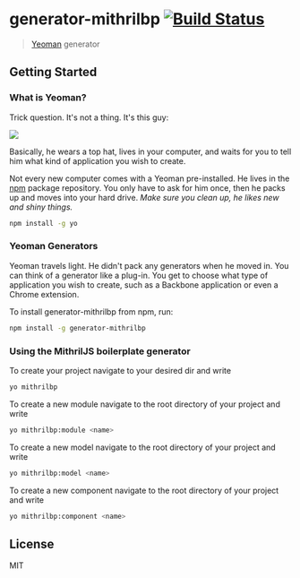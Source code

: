# generator-mithrilbp [![Build Status](https://secure.travis-ci.org/fristys/generator-mithrilbp.png?branch=master)](https://travis-ci.org/fristys/generator-mithrilbp)

> [Yeoman](http://yeoman.io) generator


## Getting Started

### What is Yeoman?

Trick question. It's not a thing. It's this guy:

![](http://i.imgur.com/JHaAlBJ.png)

Basically, he wears a top hat, lives in your computer, and waits for you to tell him what kind of application you wish to create.

Not every new computer comes with a Yeoman pre-installed. He lives in the [npm](https://npmjs.org) package repository. You only have to ask for him once, then he packs up and moves into your hard drive. *Make sure you clean up, he likes new and shiny things.*

```bash
npm install -g yo
```

### Yeoman Generators

Yeoman travels light. He didn't pack any generators when he moved in. You can think of a generator like a plug-in. You get to choose what type of application you wish to create, such as a Backbone application or even a Chrome extension.

To install generator-mithrilbp from npm, run:

```bash
npm install -g generator-mithrilbp
```

### Using the MithrilJS boilerplate generator

To create your project navigate to your desired dir and write

```bash
yo mithrilbp
```

To create a new module navigate to the root directory of your project and write

```bash
yo mithrilbp:module <name>
```

To create a new model navigate to the root directory of your project and write

```bash
yo mithrilbp:model <name>
```

To create a new component navigate to the root directory of your project and write

```bash
yo mithrilbp:component <name>
```


## License

MIT

